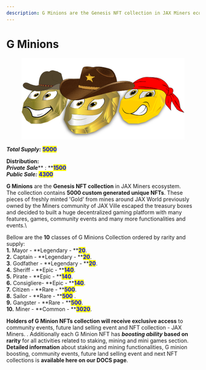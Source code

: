 ```yaml
---
description: G Minions are the Genesis NFT collection in JAX Miners ecosystem.
---
```


# G Minions

<figure><img src="../../.gitbook/assets/Untitled-1.png" alt=""><figcaption></figcaption></figure>

_**Total Supply:**_ <mark style="color:blue;">**5000**</mark>

**Distribution:**\
_**Private Sale**_** : **<mark style="color:blue;">**1500**</mark>\
_**Public Sale:**_ <mark style="color:blue;">**4300**</mark>

**G Minions** are the **Genesis NFT collection** in JAX Miners ecosystem.\
The collection contains **5000 custom generated unique NFTs**. These  pieces of freshly minted  'Gold' from mines around JAX World previously owned by the Miners community of JAX Ville escaped the treasury boxes and decided to built a huge decentralized gaming platform with many features, games, community events and many more functionalities and events.\


Bellow are the **10** classes of G Minions Collection ordered by rarity and supply:\
**1.** Mayor - **Legendary - **<mark style="color:blue;">**20**</mark>.\
**2.** Captain - **Legendary - **<mark style="color:blue;">**20**</mark>.\
**3**. Godfather - **Legendary - **<mark style="color:blue;">**20**</mark>.\
**4.** Sheriff - **Epic - **<mark style="color:blue;">**140**</mark>.\
**5.** Pirate - **Epic - **<mark style="color:blue;">**140**</mark>.\
**6.** Consigliere- **Epic - **<mark style="color:blue;">**140**</mark>.\
**7.** Citizen - **Rare - **<mark style="color:blue;">**500**</mark>.\
**8.** Sailor - **Rare - **<mark style="color:blue;">**500**</mark> .\
**9.** Gangster - **Rare - **<mark style="color:blue;">**500**</mark>.\
**10.** Miner - **Common - **<mark style="color:blue;">**3020**</mark>.

**Holders of G Minion NFTs collection  will receive exclusive access** to community events, future land selling event and NFT collection - JAX Miners. . Additionally each G Minion NFT has _**boosting ability**_ **based on rarity** for all activities related to staking, mining and mini games section. **Detailed information** about staking and mining functionalities, G minion boosting, community events, future land selling event and next NFT collections is **available here on our DOCS page**.&#x20;

